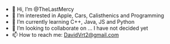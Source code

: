 - 👋 Hi, I’m @TheLastMercy
- 👀 I’m interested in Apple, Cars, Calisthenics and Programming
- 🌱 I’m currently learning C++, Java, JS and Python
- 💞️ I’m looking to collaborate on ... I have not decided yet
- 📫 How to reach me: DavidVrt2@gmail.com

<!---
TheLastMercy/TheLastMercy is a ✨ special ✨ repository because its `README.md` (this file) appears on your GitHub profile.
You can click the Preview link to take a look at your changes.
--->
